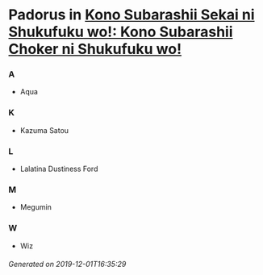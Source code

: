 # Padorus in [Kono Subarashii Sekai ni Shukufuku wo!: Kono Subarashii Choker ni Shukufuku wo!](https://myanimelist.net/anime/32380/Kono_Subarashii_Sekai_ni_Shukufuku_wo__Kono_Subarashii_Choker_ni_Shukufuku_wo)

### A
* Aqua

### K
* Kazuma Satou

### L
* Lalatina Dustiness Ford

### M
* Megumin

### W
* Wiz

###### Generated on 2019-12-01T16:35:29
